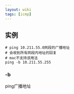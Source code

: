 ```yaml
---
layout: wiki
tags: [icmp]
---
```


## 实例

```shell
# ping 10.211.55.0网段的广播地址
# 会收到所有网段内地址的回复
# mac不支持该用法
ping -b 10.211.55.255
```


### -b

ping广播地址